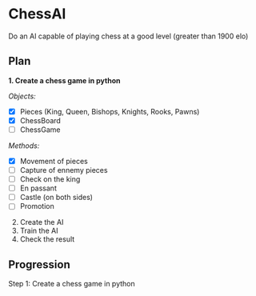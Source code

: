 # ChessAI
Do an AI capable of playing chess at a good level (greater than 1900 elo)

## Plan
**1. Create a chess game in python**  

*Objects:*  
- [x] Pieces (King, Queen, Bishops, Knights, Rooks, Pawns)
- [x] ChessBoard
- [ ] ChessGame  

*Methods:*  
- [x] Movement of pieces
- [ ] Capture of ennemy pieces
- [ ] Check on the king
- [ ] En passant
- [ ] Castle (on both sides)
- [ ] Promotion

2. Create the AI
3. Train the AI
4. Check the result

## Progression 
Step 1: Create a chess game in python
